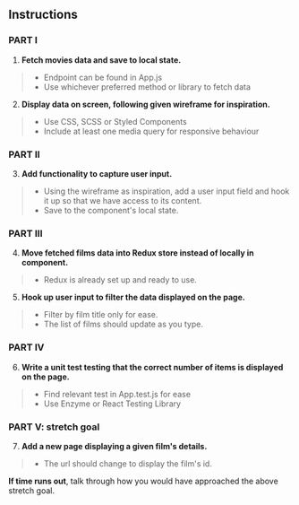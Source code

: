## Instructions

### PART I
1) **Fetch movies data and save to local state.**

 > - Endpoint can be found in App.js
 > - Use whichever preferred method or library to fetch data

2) **Display data on screen, following given wireframe for inspiration.**

 > - Use CSS, SCSS or Styled Components
 > - Include at least one media query for responsive behaviour

### PART II
3) **Add functionality to capture user input.** 

 > - Using the wireframe as inspiration, add a user input field and hook it up so that we have access to its content.
 > - Save to the component's local state.

### PART III
4) **Move fetched films data into Redux store instead of locally in component.**

 > - Redux is already set up and ready to use.

5) **Hook up user input to filter the data displayed on the page.**

 > - Filter by film title only for ease. 
 > - The list of films should update as you type.

### PART IV
6) **Write a unit test testing that the correct number of items is displayed on the page.**

 > - Find relevant test in App.test.js for ease
 > - Use Enzyme or React Testing Library

### PART V: stretch goal
7) **Add a new page displaying a given film's details.**

 > - The url should change to display the film's id.

**If time runs out**, talk through how you would have approached the above stretch goal.
